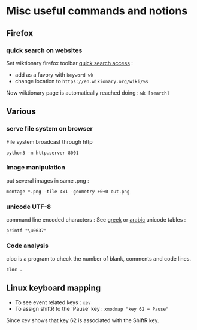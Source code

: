 # Misc useful commands and notions

## Firefox

### quick search on websites
Set wiktionary firefox toolbar [quick search access](https://en.wikipedia.org/wiki/Wikipedia:Tools/Browser_tools/Mozilla_Firefox/URL_shortcut) :

- add as a favory with `keyword wk`
- change location to `https://en.wikionary.org/wiki/%s`

Now wiktionary page is automatically reached doing : `wk [search]`


## Various
### serve file system on browser
File system broadcast through http

`python3 -m http.server 8001`


### Image manipulation
put several images in same .png :

`montage *.png -tile 4x1 -geometry +0+0 out.png`


### unicode UTF-8
command line  encoded characters :
See [greek](https://en.wikipedia.org/wiki/List_of_Unicode_characters) or [arabic](https://en.wikipedia.org/wiki/Arabic_script_in_Unicode) unicode tables :

`printf "\u0637" `


### Code analysis
cloc is a program to check the number of blank, comments and code lines.

`cloc .`

## Linux keyboard mapping  
- To see event related keys : `xev`
- To assign shiftR to the 'Pause' key  : `xmodmap "key 62 = Pause"`

Since xev shows that key 62 is associated with the ShiftR key.
